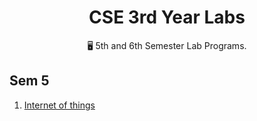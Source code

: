 <div align="center">
<h1> CSE 3rd Year Labs </h1>
🖥️ 5th and 6th Semester Lab Programs.
</div>

## Sem 5

1. [Internet of things](https://github.com/shaansubbaiah/CSE-3rd-Year-Labs/tree/master/IOT)
